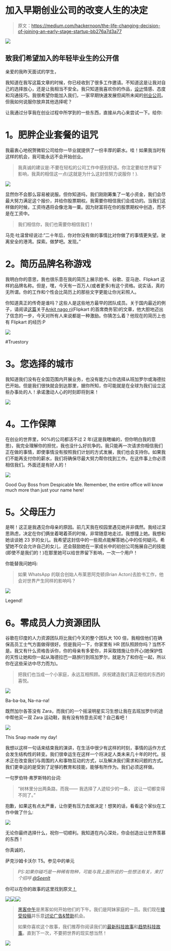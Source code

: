 # 加入早期创业公司的改变人生的决定

> 原文：<https://medium.com/hackernoon/the-life-changing-decision-of-joining-an-early-stage-startup-bb276a7d3a77>

![](img/67aa50df1247730ea8138cfc0daf4e61.png)

## 致我们希望加入的年轻毕业生的公开信

亲爱的我昨天面试的学生，

我知道在我写这篇文章的时候，你已经收到了很多工作邀请。不知道这是让我对自己的选择放心，还是让我相当不安全。我只知道我喜欢你的作品，[设计](https://hackernoon.com/tagged/design)情感、态度和沟通技巧。我很希望你能加入我们，一家早期快速发展但闻所未闻的[创业公司](https://hackernoon.com/tagged/startup)。但我如何说服你放弃其他选择呢？

让我通过分享我在创业过程中所学到的一些东西，直接从内心来尝试一下。给你:

# **1。肥胖企业套餐的诅咒**

我最衷心地祝贺微软公司给你一毕业就提供了一份丰厚的薪水。哇！如果我当时有这样的机会，我可能永远不会开始创业。

> 我真诚的建议是:不要在轻松的公司工作中感到舒适。你注定要给世界留下影响，我真的相信这一点(这就是为什么这封信努力说服你！).

![](img/ec6beaec7130644c30504f4b05d1488b.png)

显然你不会那么容易被说服。但你知道吗，我们刚刚筹集了一笔小资金，我们会尽最大努力满足这个报价，并给你股票期权。我需要你相信我们会成功的。当我们这样做的时候，工资待遇将会像沧海一粟。因为财富将在你的股票期权中创造，而不是在工资中。

> 我们相信你，我们也需要你相信我们！

马克·吐温曾经说过:“二十年后，你对你没有做的事情比对你做了的事情更失望。驶离安全的港湾。探索。做梦吧。发现。”

# **2。简历品牌名称游戏**

我明白你的意思，我也很乐意在我的简历上展示脸书、谷歌、亚马逊、Flipkart 这样的品牌名称。但是，嘿，今天有一百万人(或者更多)有这个资格。说实话，真的无所谓。你的工作和个性会比简历上的那些文字更能让你光彩照人。

你知道真正的传奇是谁吗？这些人是这些地方最早的团队成员。关于国内最近的例子，请阅读[这篇](http://www.businesstoday.in/careers/career-tip-joining-a-start-up-early-a-risk/story/191930.html)关于[Ankit nago ri](https://www.linkedin.com/in/ankitnagori)(Flipkart 的首席商务官)的文章，他大胆地迈出了信念的一步，今天对所有人来说都是一种激励。你猜怎么着？他现在的简历上也有 Flipkart 的经历:P

![](img/04a5882b6db5b4bd1f58ea16225299d0.png)

#Truestory

# **3。您选择的城市**

我知道我们没有在全国范围内开展业务，也没有能力让你选择从班加罗尔或海德拉巴开始。但是我们很快就会到达那里，据你所知，你可能就是在全球为我们设立这些办事处的人！承诺激动人心的时刻即将到来！

![](img/f5b9ef92e724ce3c579b956c44ba8928.png)

# **4。工作保障**

在创业的世界里，90%的公司都活不过 2 年(这是我瞎编的，但你明白我的意思)，我完全理解你的担忧，我也没什么好抗争的。我只能再一次请求你相信我们正在做的事情，即使事情没有按照我们计划的方式发展，我们也会支持你。如果我们不能再支付你的薪水，我们将确保尽最大努力帮你找到工作。在这件事上你必须相信我们。外面还是有好人的！

![](img/3ba0b6b792425c9db35fe58d3577f97a.png)

Good Guy Boss from Despicable Me. Remember, the entire office will know much more than just your name here!

# **5。父母压力**

是啊！这正是我遇见你母亲的原因。前几天我在校园里遇见她并非偶然。我经过深思熟虑，决定在你们俩坐着喝着茶的时候，非常随意地走过。我想撞上她。我想和她谈谈她 23 岁的女儿。我希望这封信中的一些观点能解答她心中的任何疑问。希望她不仅会允许自己的女儿，还会鼓励她在一家成长中的初创公司施展自己的技能(即使不是我们的！)在那里她可以给世界留下影响，一次一个用户！

你能替我问她吗:

> 如果 WhatsApp 的联合创始人布莱恩阿克顿(Brian Acton)去脸书工作，他会对世界产生同样的影响吗？

![](img/442d4dcce8b80da8db7f3fe98bb0c4c7.png)

Legend!

# **6。零成员人力资源团队**

谷歌在印度的人力资源团队将比我们今天的整个团队大 100 倍，我相信他们在确保高员工士气方面做得很好。但是我问一下，你家里有 HR 团队照顾你吗？当然不是。我又有什么资格告诉你，你的母亲有多爱你，并采取措施让你开心(她保护性的天性让她和你一起从海德拉巴一路旅行到班加罗尔，就是为了和你在一起，所以你在这些采访中尽力而为)。

> 把我们也当成一个小家庭，永远互相照顾。庆祝建造我们真正相信的东西的喜悦。

![](img/abb52338de7cfc5f44e2c37609b2b5f8.png)

Ba-ba-ba, Na-na-na!

既然加尔各答没有 Zara，而我们的一个摇滚明星实习生想让我在去班加罗尔的途中帮他买一双 Zara 运动鞋，我有没有特意去买呢？自己看吧！

![](img/c0e9a836150a661be42b80e463c91963.png)

This Snap made my day!

我想以这样一句话来结束我的演讲，在生活中很少有这样的时刻，事情的运作方式会发生结构性的转变。我们很幸运生在这样一个将决定人类未来几十年的时代。技术正在改变我们与周围的人和事物互动的方式，以及解决我们需求和问题的方式。我们更幸运的是受到了足够的教育和技能，能够有所作为。我们必须这样做。

一句罗伯特·弗罗斯特的台词:

> “树林里分出两条路，而我——
> 我选择了人迹较少的一条，
> 这让一切都变得不同了。”

抱歉，如果这有点太严重，让你更有压力去做决定！想笑的话，看看这个家伙在工作中做了什么:

![](img/93187027d222696d14b16ce9cc089548.png)

无论你最终选择什么，祝你一切顺利。我知道在内心深处，你会创造出让世界羡慕的东西！

你真诚的，

萨克沙姆卡沃尔
T5。参见中的单元

> *PS:如果你碰巧是一种稀有物种，可能与我上面所说的一些想法有关，来打个招呼* [*@SeenIt*](http://www.seenit.in/?utm_medium=blog&utm_source=medium&utm_campaign=joiningastartupfooter)

你可以在你的故事的这里找到原文[！](http://yourstory.com/2016/02/early-stage-startup-employee/)

[![](img/50ef4044ecd4e250b5d50f368b775d38.png)](http://bit.ly/HackernoonFB)[![](img/979d9a46439d5aebbdcdca574e21dc81.png)](https://goo.gl/k7XYbx)[![](img/2930ba6bd2c12218fdbbf7e02c8746ff.png)](https://goo.gl/4ofytp)

> [黑客中午](http://bit.ly/Hackernoon)是黑客如何开始他们的下午。我们是阿妹家庭的一员。我们现在[接受投稿](http://bit.ly/hackernoonsubmission)并乐意[讨论广告&赞助](mailto:partners@amipublications.com)机会。
> 
> 如果你喜欢这个故事，我们推荐你阅读我们的[最新科技故事](http://bit.ly/hackernoonlatestt)和[趋势科技故事](https://hackernoon.com/trending)。直到下一次，不要把世界的现实想当然！

[![](img/be0ca55ba73a573dce11effb2ee80d56.png)](https://goo.gl/Ahtev1)